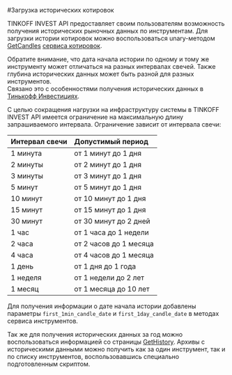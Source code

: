 #Загрузка исторических котировок

TINKOFF INVEST API предоставляет своим пользователям возможность получения исторических рыночных данных по
инструментам. Для загрузки истории котировок можно воспользоваться unary-методом 
[GetCandles](#getcandles) [сервиса котировок](/investAPI/head-marketdata). 

Обратите внимание, что дата начала истории по одному и тому же инструменту может отличаться на 
разных интервалах свечей. Также глубина исторических данных может быть разной для разных инструментов.  
Связано это с особенностями получения исторических данных в [Тинькофф Инвестициях](https://www.tinkoff.ru/invest/).

С целью сокращения нагрузки на инфраструктуру системы в TINKOFF INVEST API имеется ограничение на 
максимальную длину запрашиваемого интервала. Ограничение зависит от интервала свечи: 

| Интервал свечи | Допустимый период      |
| :------------- | :-------------------- |
| 1 минута       | от 1 минут до 1 дня   |
| 2 минуты       | от 2 минут до 1 дня   |
| 3 минуты       | от 3 минут до 1 дня   |
| 5 минут        | от 5 минут до 1 дня   |
| 10 минут        | от 10 минут до 1 дня   |
| 15 минут       | от 15 минут до 1 дня  |
| 30 минут       | от 30 минут до 2 дней  |
| 1 час          | от 1 часа до 1 недели |
| 2 часа        | от 2 часов до 1 месяца    |
| 4 часа         | от 4 часов до 1 месяца    |
| 1 день         | от 1 дня до 1 года    |
| 1 неделя         | от 1 недели до 2 лет   |
| 1 месяц         | от 1 месяца до 10 лет    |

Для получения информации о дате начала истории добавлены параметры `first_1min_candle_date` и `first_1day_candle_date` в методах сервиса инструментов.

Так же для получения исторических данных за год можно воспользоваться информацией со страницы [GetHistory](/investAPI/get_history). 
Архивы с историческими данными можно получить как за один инструмент, так и по списку инструментов, воспользовавшись специально подготовленным скриптом.
